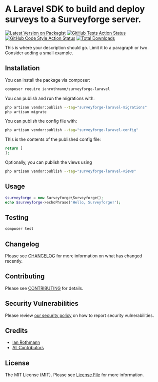 # A Laravel SDK to build and deploy surveys to a Surveyforge server.

[![Latest Version on Packagist](https://img.shields.io/packagist/v/ianrothmann/surveyforge-laravel.svg?style=flat-square)](https://packagist.org/packages/ianrothmann/surveyforge-laravel)
[![GitHub Tests Action Status](https://img.shields.io/github/actions/workflow/status/ianrothmann/surveyforge-laravel/run-tests.yml?branch=main&label=tests&style=flat-square)](https://github.com/ianrothmann/surveyforge-laravel/actions?query=workflow%3Arun-tests+branch%3Amain)
[![GitHub Code Style Action Status](https://img.shields.io/github/actions/workflow/status/ianrothmann/surveyforge-laravel/fix-php-code-style-issues.yml?branch=main&label=code%20style&style=flat-square)](https://github.com/ianrothmann/surveyforge-laravel/actions?query=workflow%3A"Fix+PHP+code+style+issues"+branch%3Amain)
[![Total Downloads](https://img.shields.io/packagist/dt/ianrothmann/surveyforge-laravel.svg?style=flat-square)](https://packagist.org/packages/ianrothmann/surveyforge-laravel)

This is where your description should go. Limit it to a paragraph or two. Consider adding a small example.

## Installation

You can install the package via composer:

```bash
composer require ianrothmann/surveyforge-laravel
```

You can publish and run the migrations with:

```bash
php artisan vendor:publish --tag="surveyforge-laravel-migrations"
php artisan migrate
```

You can publish the config file with:

```bash
php artisan vendor:publish --tag="surveyforge-laravel-config"
```

This is the contents of the published config file:

```php
return [
];
```

Optionally, you can publish the views using

```bash
php artisan vendor:publish --tag="surveyforge-laravel-views"
```

## Usage

```php
$surveyforge = new Surveyforge\Surveyforge();
echo $surveyforge->echoPhrase('Hello, Surveyforge!');
```

## Testing

```bash
composer test
```

## Changelog

Please see [CHANGELOG](CHANGELOG.md) for more information on what has changed recently.

## Contributing

Please see [CONTRIBUTING](CONTRIBUTING.md) for details.

## Security Vulnerabilities

Please review [our security policy](../../security/policy) on how to report security vulnerabilities.

## Credits

- [Ian Rothmann](https://github.com/ianrothmann)
- [All Contributors](../../contributors)

## License

The MIT License (MIT). Please see [License File](LICENSE.md) for more information.
